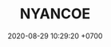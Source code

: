 ---
layout: 
permalink: /team/:title.html
categories: subs
maincover: /assets/avatars/male1.webp
tickets: 7
date: 2020-08-29 10:29:20 +0700
title: NYANCOE
vip: /assets/mis/vip.png
sub: /assets/mis/sub.png
gift: #/assets/mis/gift.png
bits: #/assets/mis/bits.png
---